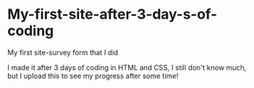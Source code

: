 # My-first-site-after-3-day-s-of-coding
My first site-survey form that I did

I made it after 3 days of coding in HTML and CSS, I still don't know much, but I upload this to see my progress after some time!
